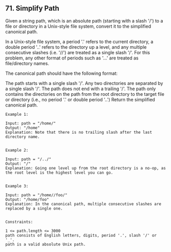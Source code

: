 ## 71. Simplify Path
Given a string path, which is an absolute path (starting with a slash '/') to a file or directory in a Unix-style file 
system, convert it to the simplified canonical path.

In a Unix-style file system, a period '.' refers to the current directory, a double period '..' refers to the directory 
up a level, and any multiple consecutive slashes (i.e. '//') are treated as a single slash '/'. For this problem, any 
other format of periods such as '...' are treated as file/directory names.

The canonical path should have the following format:

The path starts with a single slash '/'.
Any two directories are separated by a single slash '/'.
The path does not end with a trailing '/'.
The path only contains the directories on the path from the root directory to the target file or directory (i.e., no 
period '.' or double period '..')
Return the simplified canonical path.

 
```
Example 1:

Input: path = "/home/"
Output: "/home"
Explanation: Note that there is no trailing slash after the last directory name.


Example 2:

Input: path = "/../"
Output: "/"
Explanation: Going one level up from the root directory is a no-op, as the root level is the highest level you can go.


Example 3:

Input: path = "/home//foo/"
Output: "/home/foo"
Explanation: In the canonical path, multiple consecutive slashes are replaced by a single one.
 

Constraints:

1 <= path.length <= 3000
path consists of English letters, digits, period '.', slash '/' or '_'.
path is a valid absolute Unix path.
```